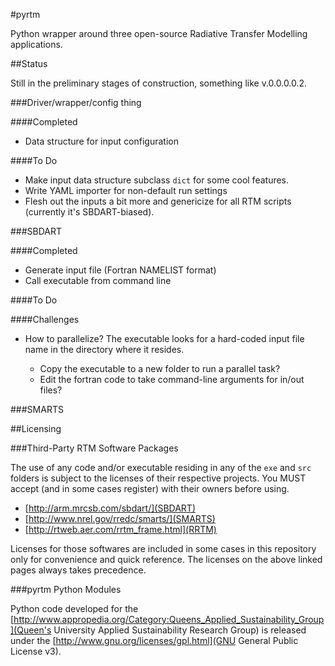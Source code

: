 #pyrtm

Python wrapper around three open-source Radiative Transfer Modelling
applications.

##Status

Still in the preliminary stages of construction, something like v.0.0.0.0.2.

###Driver/wrapper/config thing

####Completed

 * Data structure for input configuration

####To Do

 * Make input data structure subclass `dict` for some cool features.
 * Write YAML importer for non-default run settings
 * Flesh out the inputs a bit more and genericize for all RTM scripts (currently
   it's SBDART-biased).

###SBDART

####Completed

 * Generate input file (Fortran NAMELIST format)
 * Call executable from command line

####To Do

####Challenges

 * How to parallelize? The executable looks for a hard-coded input file name in
   the directory where it resides.
   
     * Copy the executable to a new folder to run a parallel task?
     * Edit the fortran code to take command-line arguments for in/out files?

###SMARTS

##Licensing

###Third-Party RTM Software Packages

The use of any code and/or executable residing in any of the `exe` and `src`
folders is subject to the licenses of their respective projects. You MUST accept
(and in some cases register) with their owners before using.

 * [http://arm.mrcsb.com/sbdart/](SBDART)
 * [http://www.nrel.gov/rredc/smarts/](SMARTS)
 * [http://rtweb.aer.com/rrtm_frame.html](RRTM)

Licenses for those softwares are included in some cases in this repository only
for convenience and quick reference. The licenses on the above linked pages
always takes precedence.

###pyrtm Python Modules

Python code developed for the
[http://www.appropedia.org/Category:Queens_Applied_Sustainability_Group](Queen's
University Applied Sustainability Research Group) is released under the
[http://www.gnu.org/licenses/gpl.html](GNU General Public License v3).
